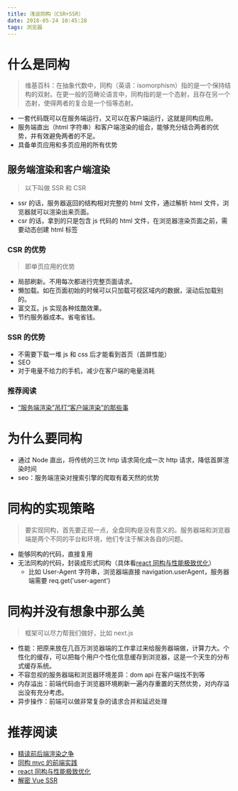 ```yaml
---
title: 浅谈同构（CSR+SSR）
date: 2018-05-24 10:45:28
tags: 浏览器
---
```


# 什么是同构

> 维基百科：在抽象代数中，同构（英语：isomorphism）指的是一个保持结构的双射。在更一般的范畴论语言中，同构指的是一个态射，且存在另一个态射，使得两者的复合是一个恒等态射。

* 一套代码既可以在服务端运行，又可以在客户端运行，这就是同构应用。
* 服务端直出（html 字符串）和客户端渲染的组合，能够充分结合两者的优势，并有效避免两者的不足。
* 具备单页应用和多页应用的所有优势

## 服务端渲染和客户端渲染

> 以下叫做 SSR 和 CSR

* ssr 的话，服务器返回的结构相对完整的 html 文件，通过解析 html 文件，浏览器就可以渲染出来页面。
* csr 的话，拿到的只是包含 js 代码的 html 文件，在浏览器渲染页面之前，需要动态创建 html 标签

### CSR 的优势

> 即单页应用的优势

* 局部刷新。不用每次都进行完整页面请求。
* 懒加载。如在页面初始的时候可以只加载可视区域内的数据，滚动后加载别的。
* 富交互。js 实现各种炫酷效果。
* 节约服务器成本。省电省钱。

### SSR 的优势

* 不需要下载一堆 js 和 css 后才能看到首页（首屏性能）
* SEO
* 对于电量不给力的手机，减少在客户端的电量消耗

### 推荐阅读

* [“服务端渲染”吊打“客户端渲染”的那些事](https://w3ctech.com/topic/2005)

# 为什么要同构

* 通过 Node 直出，将传统的三次 http 请求简化成一次 http 请求，降低首屏渲染时间
* seo：服务端渲染对搜索引擎的爬取有着天然的优势

# 同构的实现策略

> 要实现同构，首先要正视一点，全盘同构是没有意义的。服务器端和浏览器端是两个不同的平台和环境，他们专注于解决各自的问题。

* 能够同构的代码，直接复用
* 无法同构的代码，封装成形式同构（具体看[react 同构与性能极致优化](http://web.jobbole.com/93421/)）
  * 比如 User-Agent 字符串，浏览器端直接 navigation.userAgent，服务器端需要 req.get('user-agent')

# 同构并没有想象中那么美

> 框架可以尽力帮我们做好，比如 next.js

* 性能：把原来放在几百万浏览器端的工作拿过来给服务器端做，计算力大。个性化的缓存，可以把每个用户个性化信息缓存到浏览器，这是一个天生的分布式缓存系统。
* 不容忽视的服务器端和浏览器环境差异：dom api 在客户端找不到等
* 内存溢出：前端代码由于浏览器环境刷新一遍内存重置的天然优势，对内存溢出没有充分考虑。
* 异步操作：前端可以做非常复杂的请求合并和延迟处理

# 推荐阅读

* [精读前后端渲染之争](https://github.com/camsong/blog/issues/8)
* [同构 mvc 的前端实践](https://github.com/Lucifier129/Lucifier129.github.io/issues/14)
* [react 同构与性能极致优化](http://web.jobbole.com/93421/)
* [解密 Vue SSR](https://juejin.im/post/5b063962f265da0ddb63dac3?utm_medium=fe&utm_source=weixinqun)
